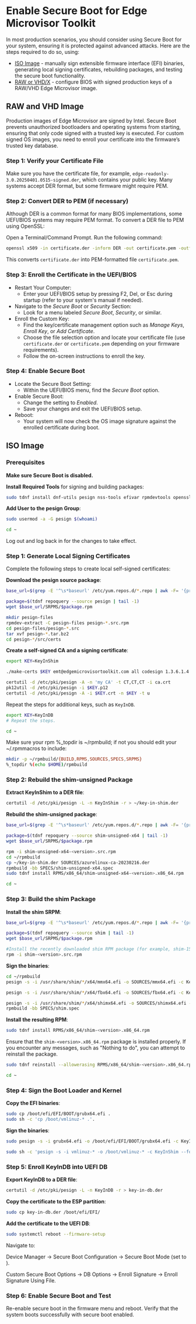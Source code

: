 # Enable Secure Boot for Edge Microvisor Toolkit

In most production scenarios, you should consider using Secure Boot for your system, ensuring
it is protected against advanced attacks. Here are the steps required to do so, using:

- [ISO Image](#iso-image) - manually sign extensible firmware interface (EFI) binaries,
  generating local signing certificates, rebuilding packages, and testing the secure boot
  functionality.
- [RAW or VHD/X](#raw-and-vhd-image) - configure BIOS with signed production keys of
a RAW/VHD Edge Microvisor image.

## RAW and VHD Image

Production images of Edge Microvisor are signed by Intel. Secure Boot prevents
unauthorized bootloaders and operating systems from starting, ensuring that only
code signed with a trusted key is executed. For custom signed OS images, you need
to enroll your certificate into the firmware’s trusted key database.

### Step 1: Verify your Certificate File

Make sure you have the certificate file, for example, `edge-readonly-3.0.20250401.0515-signed.der`,
which contains your public key. Many systems accept DER format, but some firmware might
require PEM.

### Step 2: Convert DER to PEM (if necessary)

Although DER is a common format for many BIOS implementations, some UEFI/BIOS
systems may require PEM format. To convert a DER file to PEM using OpenSSL:

Open a Terminal/Command Prompt. Run the following command:

```bash
openssl x509 -in certificate.der -inform DER -out certificate.pem -outform PEM
```

This converts `certificate.der` into PEM-formatted file `certificate.pem`.

### Step 3: Enroll the Certificate in the UEFI/BIOS

- Restart Your Computer:
  - Enter your UEFI/BIOS setup by pressing F2, Del, or Esc during startup (refer to your
    system's manual if needed).
- Navigate to the *Secure Boot* or *Security* Section:
  - Look for a menu labeled *Secure Boot*, *Security*, or similar.
- Enroll the Custom Key:
  - Find the key/certificate management option such as *Manage Keys*, *Enroll Key*, or
    *Add Certificate*.
  - Choose the file selection option and locate your certificate file (use `certificate.der`
    or `certificate.pem` depending on your firmware requirements).
  - Follow the on-screen instructions to enroll the key.

### Step 4: Enable Secure Boot

- Locate the Secure Boot Setting:
  - Within the UEFI/BIOS menu, find the *Secure Boot* option.
- Enable Secure Boot:
  - Change the setting to *Enabled*.
  - Save your changes and exit the UEFI/BIOS setup.
- Reboot:
  - Your system will now check the OS image signature against the enrolled certificate
    during boot.

## ISO Image

### Prerequisites

**Make sure Secure Boot is disabled.**

**Install Required Tools** for signing and building packages:

```bash
sudo tdnf install dnf-utils pesign nss-tools efivar rpmdevtools openssl kernel-devel keyutils dos2unix vim-extra
```

**Add User to the pesign Group**:

```bash
sudo usermod -a -G pesign $(whoami)
```
```bash
cd ~
```
Log out and log back in for the changes to take effect.

### Step 1: Generate Local Signing Certificates

Complete the following steps to create local self-signed certificates:

**Download the pesign source package**:

```bash
base_url=$(grep -E '^\s*baseurl' /etc/yum.repos.d/*.repo | awk -F= '{print $2}' | sed 's/^[ \t]*//')

package=$(tdnf repoquery --source pesign | tail -1)
wget $base_url/SRPMS/$package.rpm

mkdir pesign-files
rpmdev-extract -C pesign-files pesign-*.src.rpm
cd pesign-files/pesign-*.src
tar xvf pesign-*.tar.bz2
cd pesign-*/src/certs
```

**Create a self-signed CA and a signing certificate**:

```bash
export KEY=KeyInShim

./make-certs $KEY emt@edgemicrovisortoolkit.com all codesign 1.3.6.1.4.1.311.10.3.1

certutil -d /etc/pki/pesign -A -n 'my CA' -t CT,CT,CT -i ca.crt
pk12util -d /etc/pki/pesign -i $KEY.p12
certutil -d /etc/pki/pesign -A -i $KEY.crt -n $KEY -t u
```

Repeat the steps for additional keys, such as `KeyInDB`.

```bash
export KEY=KeyInDB
# Repeat the steps.
```
```bash
cd ~
```
Make sure your rpm %_topdir is ~/rpmbuild; if not you should edit your ~/.rpmmacros to include: 
```bash
mkdir -p ~/rpmbuild/{BUILD,RPMS,SOURCES,SPECS,SRPMS}
%_topdir %(echo $HOME)/rpmbuild
```

### Step 2: Rebuild the shim-unsigned Package

**Extract KeyInShim to a DER file**:

```bash
certutil -d /etc/pki/pesign -L -n KeyInShim -r > ~/key-in-shim.der
```

**Rebuild the shim-unsigned package**:

```bash
base_url=$(grep -E '^\s*baseurl' /etc/yum.repos.d/*.repo | awk -F= '{print $2}' | sed 's/^[ \t]*//')

package=$(tdnf repoquery --source shim-unsigned-x64 | tail -1)
wget $base_url/SRPMS/$package.rpm

rpm -i shim-unsigned-x64-<version>.src.rpm
cd ~/rpmbuild
cp ~/key-in-shim.der SOURCES/azurelinux-ca-20230216.der
rpmbuild -bb SPECS/shim-unsigned-x64.spec
sudo tdnf install RPMS/x86_64/shim-unsigned-x64-<version>.x86_64.rpm
```
```bash
cd ~
```

### Step 3: Build the shim Package

**Install the shim SRPM**:

```bash
base_url=$(grep -E '^\s*baseurl' /etc/yum.repos.d/*.repo | awk -F= '{print $2}' | sed 's/^[ \t]*//')

package=$(tdnf repoquery --source shim | tail -1)
wget $base_url/SRPMS/$package.rpm

#Install the recently downloaded shim RPM package (for example, shim-15.8-5.emt3.src.rpm).
rpm -i shim-<version>.src.rpm
```

**Sign the binaries**:

```bash
cd ~/rpmbuild
pesign -s -i /usr/share/shim/*/x64/mmx64.efi -o SOURCES/mmx64.efi -c KeyInShim --force

pesign -s -i /usr/share/shim/*/x64/fbx64.efi -o SOURCES/fbx64.efi -c KeyInShim --force

pesign -s -i /usr/share/shim/*/x64/shimx64.efi -o SOURCES/shimx64.efi -c KeyInDB --force
rpmbuild -bb SPECS/shim.spec
```

**Install the resulting RPM**:

```bash
sudo tdnf install RPMS/x86_64/shim-<version>.x86_64.rpm
```
Ensure that the `shim-<version>.x86_64.rpm` package is installed properly. If you encounter any messages, such as "Nothing to do", you can attempt to reinstall the package.

```bash
sudo tdnf reinstall --allowerasing RPMS/x86_64/shim-<version>.x86_64.rpm
```

```bash
cd ~
```

### Step 4: Sign the Boot Loader and Kernel

**Copy the EFI binaries**:

```bash
sudo cp /boot/efi/EFI/BOOT/grubx64.efi .
sudo sh -c 'cp /boot/vmlinuz-* .'.
```

**Sign the binaries**:

```bash
sudo pesign -s -i grubx64.efi -o /boot/efi/EFI/BOOT/grubx64.efi -c KeyInShim --force

sudo sh -c 'pesign -s -i vmlinuz-* -o /boot/vmlinuz-* -c KeyInShim --force'
```

### Step 5: Enroll KeyInDB into UEFI DB

**Export KeyInDB to a DER file**:

```bash
certutil -d /etc/pki/pesign -L -n KeyInDB -r > key-in-db.der
```

**Copy the certificate to the ESP partition**:

```bash
sudo cp key-in-db.der /boot/efi/EFI/
```

**Add the certificate to the UEFI DB**:

```bash
sudo systemctl reboot --firmware-setup
```

Navigate to:

Device Manager → Secure Boot Configuration → Secure Boot Mode (set to <Custom Mode>).

Custom Secure Boot Options → DB Options → Enroll Signature → Enroll Signature Using File.

### Step 6: Enable Secure Boot and Test

Re-enable secure boot in the firmware menu and reboot. Verify that the system boots
successfully with secure boot enabled.
